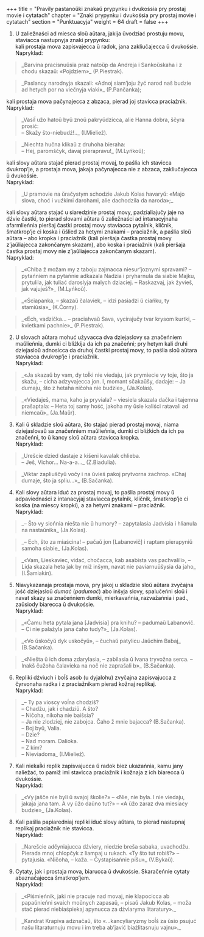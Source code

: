 +++
title = "Pravily pastanoŭki znakaŭ prypynku i dvukośsia pry prostaj movie i cytatach"
chapter = "Znaki prypynku i dvukośsia pry prostaj movie i cytatach"
section = "Punktuacyja"
weight = 64
draft = false
+++

1. U zaliežnaści ad miesca sloŭ aŭtara, jakija ŭvodziać prostuju movu, staviacca nastupnyja znaki prypynku:
<br>kali prostaja mova zapisvajecca ŭ radok, jana zakliučajecca ŭ dvukośsie.
<br>Napryklad:
<blockquote>_Barvina pracisnuŭsia praz natoŭp da Andreja i Sankoŭskaha i z chodu skazaŭ: «Pojdziem»_ (P.Piestrak).</blockquote>
<blockquote>_Paslancy narodnyja skazali: «Adnoj siam’joju žyć narod naš budzie ad hetych por na viečnyja viaki»_ (P.Pančanka);</blockquote>
kali prostaja mova pačynajecca z abzaca, pierad joj stavicca praciažnik.
<br>Napryklad:
<blockquote>_Vasiĺ užo hatoŭ byŭ znoŭ pakryŭdzicca, alie Hanna dobra, ščyra prosić:
<br>– Skažy što-niebudź!.._ (I.Mieliež).</blockquote>
<blockquote>_Niechta hučna klikaŭ z druhoha bieraha:
<br>– Hej, paromščyk, davaj pierapravu!_ (M.Lyńkoŭ);</blockquote>
kali slovy aŭtara stajać pierad prostaj movaj, to paślia ich stavicca dvukrop’je, a prostaja mova, jakaja pačynajecca nie z abzaca, zakliučajecca ŭ dvukośsie.
<br>Napryklad:
<blockquote>_U pramovie na ŭračystym schodzie Jakub Kolas havaryŭ: «Majo slova, choć i vuźkimi darohami, alie dachodzila da naroda»;_</blockquote>
kali slovy aŭtara stajać u siaredzinie prostaj movy, padzialiajučy jaje na dźvie častki, to pierad slovami aŭtara ŭ zaliežnaści ad intanacyjnaha afarmlieńnia pieršaj častki prostaj movy staviacca pytaĺnik, kličnik, šmatkrop’je ci koska i ŭślied za hetymi znakami – praciažnik, a paślia sloŭ aŭtara – abo kropka i praciažnik (kali pieršaja častka prostaj movy z’jaŭliajecca zakončanym skazam), abo koska i praciažnik (kali pieršaja častka prostaj movy nie z’jaŭliajecca zakončanym skazam).
<br>Napryklad:
<blockquote>_«Chiba ž možam my z taboju zajmacca niesur’joznymi spravami? – pytańniem na pytańnie adkazala Nadzia i pryharnula da siabie Majku, prytulila, jak tuliać daroslyja malych dziaciej. – Raskazvaj, jak žyvieš, jak vajuješ?»_ (M.Lyńkoŭ).</blockquote>
<blockquote>_«Ściapanka, – skazaŭ čalaviek, – idzi pasiadzi ŭ ciańku, ty stamiŭsia»_ (K.Čorny).</blockquote>
<blockquote>_«Ech, vadzička... – praciahvaŭ Sava, vycirajučy tvar krysom kurtki, – kvietkami pachnie»_ (P.Piestrak).</blockquote>

2. U slovach aŭtara mohuć užyvacca dva dziejaslovy sa značeńniem maŭlieńnia, dumki ci bliźkija da ich pa značeńni; pry hetym kali druhi dziejasloŭ adnosicca da druhoj častki prostaj movy, to paślia sloŭ aŭtara staviacca dvukrop’je i praciažnik.
<br>Napryklad:
<blockquote>_«Ja skazaŭ by vam, dy toĺki nie viedaju, jak prymiecie vy toje, što ja skažu, – cicha adzyvajecca jon. I, momant sčakaŭšy, dadaje: – Ja dumaju, što z hetaha ničoha nie budzie»_ (Ja.Kolas).</blockquote>
<blockquote>_«Viedaješ, mama, kaho ja pryviala? – viesiela skazala dačka i tajemna prašaptala: – Heta toj samy hość, jakoha my ŭsie kaliści ratavali ad niemcaŭ»_ (Ja.Maŭr).</blockquote>

3. Kali ŭ skladzie sloŭ aŭtara, što stajać pierad prostaj movaj, niama dziejaslovaŭ sa značeńniem maŭlieńnia, dumki ci bliźkich da ich pa značeńni, to ŭ kancy sloŭ aŭtara stavicca kropka.
<br>Napryklad:
<blockquote>_Urešcie dzied dastaje z kišeni kavalak chlieba.
<br>– Ješ, Vichor... Na-a-a..._ (Z.Biadulia).</blockquote>
<blockquote>_Viktar zapliuščyŭ vočy i na ŭvieś pakoj prytvorna zachrop. «Chaj dumaje, što ja spliu...»_ (B.Sačanka).</blockquote>

4. Kali slovy aŭtara iduć za prostaj movaj, to paślia prostaj movy ŭ adpaviednaści z intanacyjaj staviacca pytaĺnik, kličnik, šmatkrop’je ci koska (na miescy kropki), a za hetymi znakami – praciažnik.
<br>Napryklad:
<blockquote>_– Što vy siońnia niešta nie ŭ humory? – zapytalasia Jadvisia i hlianula na nastaŭnika_ (Ja.Kolas).</blockquote>
<blockquote>_– Ech, što za miaścina! – pačaŭ jon [Labanovič] i raptam pierapyniŭ samoha siabie_ (Ja.Kolas).</blockquote>
<blockquote>_«Vam, Lieskaviec, vidać, chočacca, kab asabista vas pachvalili», – Lida skazala heta jak by miž inšym, navat nie paviarnuŭšysia da jaho_ (I.Šamiakin).</blockquote>

5. Niavykazanaja prostaja mova, pry jakoj u skladzie sloŭ aŭtara zvyčajna jość dziejasloŭ _dumać_ (_padumać_) abo inšyja slovy, spalučeńni sloŭ i navat skazy sa značeńniem dumki, mierkavańnia, razvažańnia i pad., zaŭsiody biarecca ŭ dvukośsie.
<br>Napryklad:
<blockquote>_«Čamu heta pytala jana [Jadvisia] pra knihu? – padumaŭ Labanovič. – Ci nie palažyla jana čaho tudy?»_ (Ja.Kolas).</blockquote>
<blockquote>_«Vo ŭskočyŭ dyk uskočyŭ», – čuchaŭ patylicu Jaŭchim Babaj_ (B.Sačanka).</blockquote>
<blockquote>_«Niešta ŭ ich doma zdarylasia, – zabilasia ŭ Ivana tryvožna serca. – Inakš čužoha čalavieka na noč nie zaprašali b»_ (B.Sačanka).</blockquote>

6. Repliki dźviuch i boĺš asob (u dyjalohu) zvyčajna zapisvajucca z čyrvonaha radka i z praciažnikam pierad kožnaj replikaj.
<br>Napryklad:
<blockquote>_– Ty pa vioscy voĺna chodziš?
<br>– Chadžu, jak i chadziŭ. A što?
<br>– Ničoha, nikoha nie baišsia?
<br>– Ja nie zlodziej, nie zabojca. Čaho ž mnie bajacca? (B.Sačanka).
<br>– Boj byŭ, Valia.
<br>– Dzie?
<br>– Nad moram. Dalioka.
<br>– Z kim?
<br>– Nieviadoma_ (I.Mieliež).</blockquote>

7. Kali niekaĺki replik zapisvajucca ŭ radok biez ukazańnia, kamu jany naliežać, to pamiž imi stavicca praciažnik i kožnaja z ich biarecca ŭ dvukośsie.
<br>Napryklad:
<blockquote>_«Vy jašče nie byli ŭ svajoj školie?» – «Nie, nie byla. I nie viedaju, jakaja jana tam. A vy ŭžo daŭno tut?» – «A ŭžo zaraz dva miesiacy budzie»_ (Ja.Kolas).</blockquote>

8. Kali paślia papiaredniaj repliki iduć slovy aŭtara, to pierad nastupnaj replikaj praciažnik nie stavicca.
<br>Napryklad:
<blockquote>_Narešcie adčyniajucca dźviery, niedzie breša sabaka, uvachodžu. Pierada mnoj chlopčyk z liampaj u rukach. «Ty što tut robiš?» – pytajusia. «Ničoha, – kaža. – Čystapisańnie pišu»_ (V.Bykaŭ).</blockquote>

9. Cytaty, jak i prostaja mova, biarucca ŭ dvukośsie. Skaračeńnie cytaty abaznačajecca šmatkrop’jem.
<br>Napryklad:
<blockquote>_«Piśmieńnik, jaki nie pracuje nad movaj, nie klapocicca ab papaŭnieńni svaich moŭnych zapasaŭ, – pisaŭ Jakub Kolas, – moža stać pierad niebiaśpiekaj apynucca za dźviaryma litaratury»._</blockquote>
<blockquote>_Kandrat Krapiva adznačaŭ, što «...kancyliaryzmy boĺš za ŭsio psujuć našu litaraturnuju movu i im treba ab’javić biaźlitasnuju vajnu»._</blockquote>

